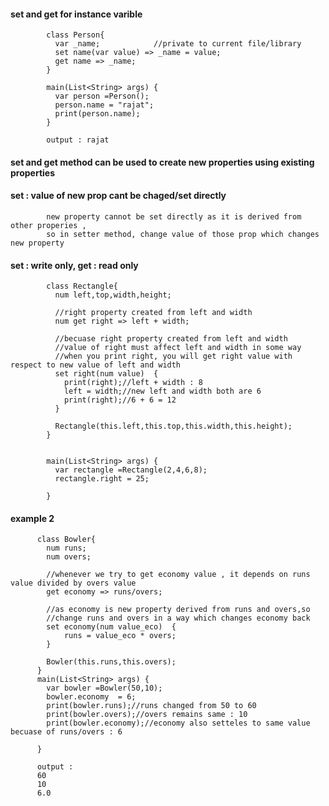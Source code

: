 #### set and get for instance varible

            class Person{
              var _name;            //private to current file/library
              set name(var value) => _name = value;
              get name => _name;   
            }
            
            main(List<String> args) {
              var person =Person();
              person.name = "rajat";
              print(person.name);
            }

            output : rajat


#### set and get method can be used to create new properties using existing properties

#### set : value of new prop cant be chaged/set directly

            new property cannot be set directly as it is derived from other properies , 
            so in setter method, change value of those prop which changes new property
            

#### set : write only, get : read only


            class Rectangle{
              num left,top,width,height;

              //right property created from left and width
              num get right => left + width;

              //becuase right property created from left and width
              //value of right must affect left and width in some way
              //when you print right, you will get right value with respect to new value of left and width
              set right(num value)  {
                print(right);//left + width : 8
                left = width;//new left and width both are 6
                print(right);//6 + 6 = 12
              } 

              Rectangle(this.left,this.top,this.width,this.height);
            }


            main(List<String> args) {
              var rectangle =Rectangle(2,4,6,8);
              rectangle.right = 25;

            }


#### example 2

          class Bowler{
            num runs;
            num overs;

            //whenever we try to get economy value , it depends on runs value divided by overs value
            get economy => runs/overs;
            
            //as economy is new property derived from runs and overs,so
            //change runs and overs in a way which changes economy back
            set economy(num value_eco)  {
                runs = value_eco * overs;
            }

            Bowler(this.runs,this.overs);
          }
          main(List<String> args) {
            var bowler =Bowler(50,10);
            bowler.economy  = 6;
            print(bowler.runs);//runs changed from 50 to 60
            print(bowler.overs);//overs remains same : 10
            print(bowler.economy);//economy also setteles to same value becuase of runs/overs : 6

          }
          
          output : 
          60
          10
          6.0

